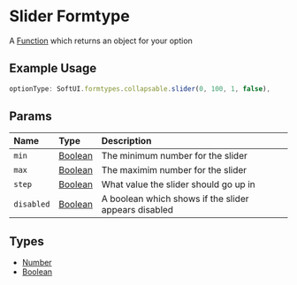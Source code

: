 # Slider Formtype
A [Function](https://developer.mozilla.org/en-US/docs/Web/JavaScript/Reference/Global_Objects/Function) which returns an object for your option
## Example Usage
```js
optionType: SoftUI.formtypes.collapsable.slider(0, 100, 1, false),
```

## Params
| Name | Type | Description |
| :--- | :--- | :--- |
| `min` | [Boolean](https://developer.mozilla.org/en-US/docs/Web/JavaScript/Reference/Global_Objects/Number) | The minimum number for the slider |
| `max` | [Boolean](https://developer.mozilla.org/en-US/docs/Web/JavaScript/Reference/Global_Objects/Number) | The maximim number for the slider |
| `step` | [Boolean](https://developer.mozilla.org/en-US/docs/Web/JavaScript/Reference/Global_Objects/Number) | What value the slider should go up in |
| `disabled` | [Boolean](https://developer.mozilla.org/en-US/docs/Web/JavaScript/Reference/Global_Objects/Boolean) | A boolean which shows if the slider appears disabled |

## Types
- [Number](https://developer.mozilla.org/en-US/docs/Web/JavaScript/Reference/Global_Objects/Number)
- [Boolean](https://developer.mozilla.org/en-US/docs/Web/JavaScript/Reference/Global_Objects/Boolean)